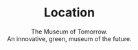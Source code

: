 ---
#######################
## To keep any param unused, just leave its value as empty. Nothing after the : for the param
#######################
########################
# Required params for each section
id: 4 # id of the section used for id'ing the section in classes
is_active: "yes"
title: "Location"
subtitle: "The <span class='fw-bold'>Museum of Tomorrow</span>. <br/>An innovative, green, museum of the future."
text:
bg_color: # please use hex values
bg_image: "/assets/images/back_sec_four.png" # please save images in assets folder. Prepend with a / eg. /assets/images..
button_text: "MDA" # Call-to-action button
button_link: "https://museudoamanha.org.br/en"
css_classes_button_container: "mt-3"
#################################
css_classes_section: "vh-100"
# Container and grid classes
css_classes_container: "container pt-5 pb-5"
css_classes_row: "row mt-5 mb-5"
# Classes for grid columns
css_classes_col_one: "col-sm-12 col-md-4"
css_classes_col_first_div: "card bg-yellow"
css_classes_col_second_div: "card-body"
#################################
# CSS classes for the params above
css_classes_title: "fw-bold text-white card-title"
css_classes_subtitle: "lead fw-normal text-dark card-text"
css_classes_button: "btn btn-lg btn-light"
---